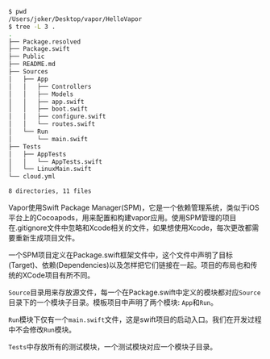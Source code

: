 ```bash
$ pwd 
/Users/joker/Desktop/vapor/HelloVapor
$ tree -L 3 .
.
├── Package.resolved
├── Package.swift
├── Public
├── README.md
├── Sources
│   ├── App
│   │   ├── Controllers
│   │   ├── Models
│   │   ├── app.swift
│   │   ├── boot.swift
│   │   ├── configure.swift
│   │   └── routes.swift
│   └── Run
│       └── main.swift
├── Tests
│   ├── AppTests
│   │   └── AppTests.swift
│   └── LinuxMain.swift
└── cloud.yml

8 directories, 11 files
```

Vapor使用Swift Package Manager(SPM)，它是一个依赖管理系统，类似于iOS平台上的Cocoapods，用来配置和构建vapor应用。使用SPM管理的项目在.gitignore文件中忽略和Xcode相关的文件，如果想使用Xcode，每次更改都需要重新生成项目文件。

一个SPM项目定义在Package.swift框架文件中，这个文件中声明了目标(Target)、依赖(Dependencies)以及怎样把它们链接在一起。项目的布局也和传统的XCode项目有所不同。

`Source`目录用来存放源文件，每一个在Package.swift中定义的模块都对应`Source` 目录下的一个模块子目录。模板项目中声明了两个模块: `App`和`Run`。

`Run`模块下仅有一个`main.swift`文件，这是swift项目的启动入口。我们在开发过程中不会修改`Run`模块。

`Tests`中存放所有的测试模块，一个测试模块对应一个模块子目录。